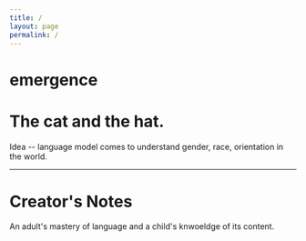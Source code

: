 ```yaml
---
title: /
layout: page
permalink: /
---
```


# emergence

<div class="typewriter">
  <h1>The cat and the hat.</h1>
</div>

Idea -- language model comes to understand gender, race, orientation in the world.

---

# Creator's Notes
An adult's mastery of language and a child's knwoeldge of its content.

